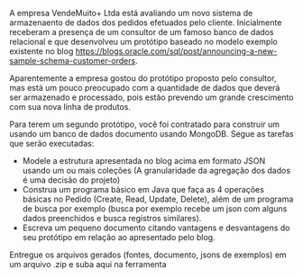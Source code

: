 A empresa VendeMuito+ Ltda está avaliando um novo sistema de armazenaento de dados dos pedidos efetuados pelo cliente. Inicialmente receberam a presença de um consultor de um famoso banco de dados relacional e que desenvolveu um protótipo baseado no modelo exemplo existente no blog <https://blogs.oracle.com/sql/post/announcing-a-new-sample-schema-customer-orders>.

Aparentemente a empresa gostou do protótipo proposto pelo consultor, mas está um pouco preocupado com a quantidade de dados que deverá ser armazenado e processado, pois estão prevendo um grande crescimento com sua nova linha de produtos.

Para terem um segundo protótipo, você foi contratado para construir um usando um banco de dados documento usando MongoDB. Segue as tarefas que serão executadas:

- Modele a estrutura apresentada no blog acima em formato JSON usando um ou mais coleções (A granularidade da agregação dos dados é uma decisão do projeto)
- Construa um programa básico em Java que faça as 4 operações básicas no Pedido (Create, Read, Update, Delete), além de um programa de busca por exemplo (busca por exemplo recebe um json com alguns dados preenchidos e busca registros similares).
- Escreva um pequeno documento citando vantagens e desvantagens do seu protótipo em relação ao apresentado pelo blog.

Entregue os arquivos gerados (fontes, documento, jsons de exemplos) em um arquivo .zip e suba aqui na ferramenta
